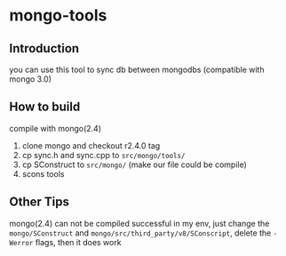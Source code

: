 # mongo-tools
## Introduction
you can use this tool to sync db between mongodbs (compatible with mongo 3.0)
## How to build
compile with mongo(2.4)
  1. clone mongo and checkout r2.4.0 tag
  2. cp sync.h and sync.cpp to `src/mongo/tools/`
  3. cp SConstruct to `src/mongo/` (make our file could be compile)
  4. scons tools

## Other Tips
mongo(2.4) can not be compiled successful in my env, just change the `mongo/SConstruct` and `mongo/src/third_party/v8/SConscript`, delete the `-Werror` flags, then it does work
